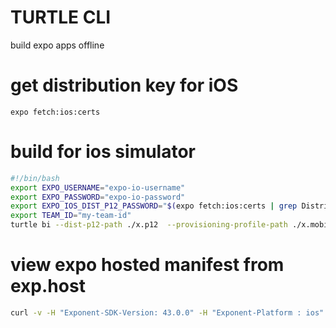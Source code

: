 # TURTLE CLI

build expo apps offline

# get distribution key for iOS

`expo fetch:ios:certs`

# build for ios simulator

```bash
#!/bin/bash
export EXPO_USERNAME="expo-io-username"
export EXPO_PASSWORD="expo-io-password"
export EXPO_IOS_DIST_P12_PASSWORD="$(expo fetch:ios:certs | grep Distribution | sed -r 's/.+\: (.+)/\1/')"
export TEAM_ID="my-team-id"
turtle bi --dist-p12-path ./x.p12  --provisioning-profile-path ./x.mobileprovision --team-id $TEAM_ID --type simulator
```

# view expo hosted manifest from exp.host

```bash
curl -v -H "Exponent-SDK-Version: 43.0.0" -H "Exponent-Platform : ios"  https://exp.host/@my-expo-io-username/my-project | jq '.';
```
